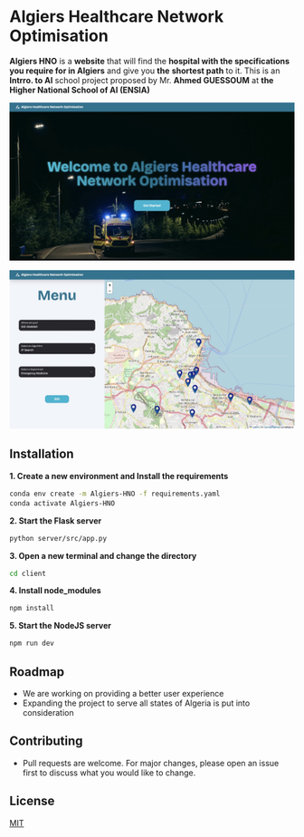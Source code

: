 # Algiers Healthcare Network Optimisation

**Algiers HNO** is a **website** that will find the **hospital with the specifications you require for in Algiers** and give you **the** **shortest path** to it. This is an **Intrro. to AI** school project proposed by Mr. **Ahmed GUESSOUM** at **the Higher National School of AI (ENSIA)**

![1718071733864](image/README/1718071733864.png)

![1718071601344](image/README/1718071601344.png)

## Installation

**1. Create a new environment and Install the requirements**

```bash
conda env create -m Algiers-HNO -f requirements.yaml
conda activate Algiers-HNO
```

**2. Start the Flask server**

```bash
python server/src/app.py
```

**3. Open a new terminal and change the directory**

```bash
cd client
```

**4. Install node_modules**

```bash
npm install
```

**5. Start the NodeJS server**

```bash
npm run dev
```

## Roadmap

- We are working on providing a better user experience
- Expanding the project to serve all states of Algeria is put into consideration

## Contributing

- Pull requests are welcome. For major changes, please open an issue first to discuss what you would like to change.

## License

[MIT](https://choosealicense.com/licenses/mit/)
